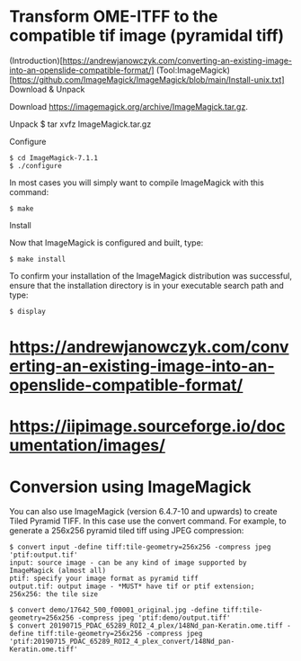 # Transform OME-ITFF to the compatible tif image (pyramidal tiff)
(Introduction)[https://andrewjanowczyk.com/converting-an-existing-image-into-an-openslide-compatible-format/]
(Tool:ImageMagick)[https://github.com/ImageMagick/ImageMagick/blob/main/Install-unix.txt]
Download & Unpack
  
Download
  https://imagemagick.org/archive/ImageMagick.tar.gz.
    
Unpack
    $ tar xvfz ImageMagick.tar.gz
    
Configure
    
    $ cd ImageMagick-7.1.1
    $ ./configure
  
  In most cases you will simply want to compile ImageMagick with this command:
  
    $ make
    
Install
  
  Now that ImageMagick is configured and built, type:
  
    $ make install
  

  To confirm your installation of the ImageMagick distribution was successful,
  ensure that the installation directory is in your executable search path
  and type:
  
    $ display

# https://andrewjanowczyk.com/converting-an-existing-image-into-an-openslide-compatible-format/
# https://iipimage.sourceforge.io/documentation/images/
# Conversion using ImageMagick
You can also use ImageMagick (version 6.4.7-10 and upwards) to create Tiled Pyramid TIFF. In this case use the convert command. 
For example, to generate a 256x256 pyramid tiled tiff using JPEG compression:

    $ convert input -define tiff:tile-geometry=256x256 -compress jpeg 'ptif:output.tif'
    input: source image - can be any kind of image supported by ImageMagick (almost all)
    ptif: specify your image format as pyramid tiff
    output.tif: output image - *MUST* have tif or ptif extension;
    256x256: the tile size    

    $ convert demo/17642_500_f00001_original.jpg -define tiff:tile-geometry=256x256 -compress jpeg 'ptif:demo/output.tiff'
    $ convert 20190715_PDAC_65289_ROI2_4_plex/148Nd_pan-Keratin.ome.tiff -define tiff:tile-geometry=256x256 -compress jpeg 'ptif:20190715_PDAC_65289_ROI2_4_plex_convert/148Nd_pan-Keratin.ome.tiff'
  
